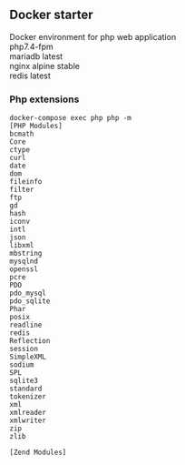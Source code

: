 ## Docker starter  

Docker environment for php web application  
php7.4-fpm  
mariadb latest  
nginx alpine stable  
redis latest  

### Php extensions  
```
docker-compose exec php php -m
[PHP Modules]
bcmath
Core
ctype
curl
date
dom
fileinfo
filter
ftp
gd
hash
iconv
intl
json
libxml
mbstring
mysqlnd
openssl
pcre
PDO
pdo_mysql
pdo_sqlite
Phar
posix
readline
redis
Reflection
session
SimpleXML
sodium
SPL
sqlite3
standard
tokenizer
xml
xmlreader
xmlwriter
zip
zlib

[Zend Modules]
```
